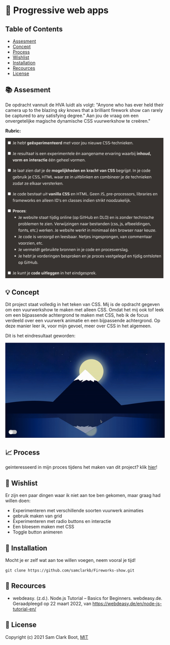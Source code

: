 # :iphone: Progressive web apps 

## Table of Contents 
* [Assesment](https://github.com/samclarkb/Fireworks-show#books-assessment)
* [Concept](https://github.com/samclarkb/Fireworks-show#bulb-concept)
* [Process](https://github.com/samclarkb/Fireworks-show#chart_with_upwards_trend-process)
* [Wishlist](https://github.com/samclarkb/Fireworks-show#memo-wishlist)
* [Installation](https://github.com/samclarkb/Fireworks-show#wrench-installation)
* [Recources](https://github.com/samclarkb/Fireworks-show#mag_right-recources)
* [License](https://github.com/samclarkb/Fireworks-show#bookmark-license)

## :books: Assesment 
De opdracht vannuit de HVA luidt als volgt: "Anyone who has ever held their camera up to the blazing sky knows that a brilliant firework show can rarely be captured to any satisfying degree." Aan jou de vraag om een onvergetelijke magische dynamische CSS vuurwerkshow te creëren."

**Rubric:** 

<img src="https://github.com/samclarkb/Fireworks-show/blob/main/images/rubricCSS.png" width="500">

## :bulb: Concept
Dit project staat volledig in het teken van CSS. Mij is de opdracht gegeven om een vuurwerkshow te maken met alleen CSS. Omdat het mij ook tof leek om een bijpassende achtergrond te maken met CSS, heb ik de focus verdeeld over een vuurwerk animatie en een bijpassende achtergrond. Op deze manier leer ik, voor mijn gevoel, meer over CSS in het algemeen.

Dit is het eindresultaat geworden:

<img src="https://github.com/samclarkb/Fireworks-show/blob/main/images/gifVuurwerk.gif" width="800">


## :chart_with_upwards_trend: Process

geinteresseerd in mijn proces tijdens het maken van dit project? klik [hier](https://github.com/samclarkb/Fireworks-show/wiki/Proces)!

## :memo: Wishlist
Er zijn een paar dingen waar ik niet aan toe ben gekomen, maar graag had willen doen:
* Experimenteren met verschillende soorten vuurwerk animaties
* gebruik maken van grid
* Experimenteren met radio buttons en interactie
* Een bloesem maken met CSS
* Toggle button animeren

## :wrench: Installation

Mocht je er zelf wat aan toe willen voegen, neem vooral je tijd! 

``` git clone https://github.com/samclarkb/Fireworks-show.git ```


## :mag_right: Recources 
- webdeasy. (z.d.). Node.js Tutorial – Basics for Beginners. webdeasy.de. Geraadpleegd op 22 maart 2022, van https://webdeasy.de/en/node-js-tutorial-en/

## :bookmark: License 
Copyright (c) 2021 Sam Clark Boot, [MIT](https://github.com/samclarkb/Fireworks-show/blob/main/LICENSE)
